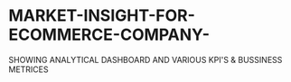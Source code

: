 # MARKET-INSIGHT-FOR-ECOMMERCE-COMPANY-
SHOWING ANALYTICAL DASHBOARD  AND VARIOUS KPI'S &amp; BUSSINESS METRICES 

